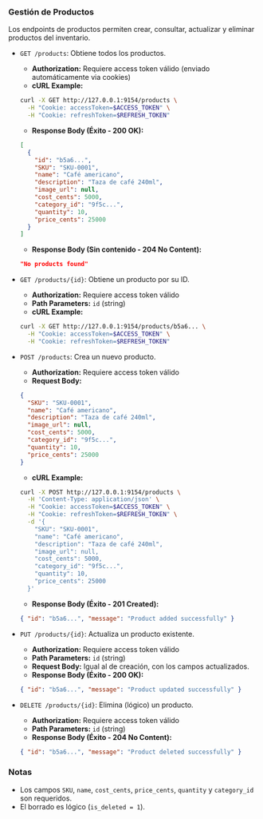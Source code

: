 ### Gestión de Productos

Los endpoints de productos permiten crear, consultar, actualizar y eliminar productos del inventario.

- `GET /products`: Obtiene todos los productos.
  - **Authorization:** Requiere access token válido (enviado automáticamente via cookies)
  - **cURL Example:**
  ```bash
  curl -X GET http://127.0.0.1:9154/products \
    -H "Cookie: accessToken=$ACCESS_TOKEN" \
    -H "Cookie: refreshToken=$REFRESH_TOKEN"
  ```
  - **Response Body (Éxito - 200 OK):**
  ```json
  [
    {
      "id": "b5a6...",
      "SKU": "SKU-0001",
      "name": "Café americano",
      "description": "Taza de café 240ml",
      "image_url": null,
      "cost_cents": 5000,
      "category_id": "9f5c...",
      "quantity": 10,
      "price_cents": 25000
    }
  ]
  ```
  - **Response Body (Sin contenido - 204 No Content):**
  ```json
  "No products found"
  ```

- `GET /products/{id}`: Obtiene un producto por su ID.
  - **Authorization:** Requiere access token válido
  - **Path Parameters:** `id` (string)
  - **cURL Example:**
  ```bash
  curl -X GET http://127.0.0.1:9154/products/b5a6... \
    -H "Cookie: accessToken=$ACCESS_TOKEN" \
    -H "Cookie: refreshToken=$REFRESH_TOKEN"
  ```

- `POST /products`: Crea un nuevo producto.
  - **Authorization:** Requiere access token válido
  - **Request Body:**
  ```json
  {
    "SKU": "SKU-0001",
    "name": "Café americano",
    "description": "Taza de café 240ml",
    "image_url": null,
    "cost_cents": 5000,
    "category_id": "9f5c...",
    "quantity": 10,
    "price_cents": 25000
  }
  ```
  - **cURL Example:**
  ```bash
  curl -X POST http://127.0.0.1:9154/products \
    -H 'Content-Type: application/json' \
    -H "Cookie: accessToken=$ACCESS_TOKEN" \
    -H "Cookie: refreshToken=$REFRESH_TOKEN" \
    -d '{
      "SKU": "SKU-0001",
      "name": "Café americano",
      "description": "Taza de café 240ml",
      "image_url": null,
      "cost_cents": 5000,
      "category_id": "9f5c...",
      "quantity": 10,
      "price_cents": 25000
    }'
  ```
  - **Response Body (Éxito - 201 Created):**
  ```json
  { "id": "b5a6...", "message": "Product added successfully" }
  ```

- `PUT /products/{id}`: Actualiza un producto existente.
  - **Authorization:** Requiere access token válido
  - **Path Parameters:** `id` (string)
  - **Request Body:** Igual al de creación, con los campos actualizados.
  - **Response Body (Éxito - 200 OK):**
  ```json
  { "id": "b5a6...", "message": "Product updated successfully" }
  ```

- `DELETE /products/{id}`: Elimina (lógico) un producto.
  - **Authorization:** Requiere access token válido
  - **Path Parameters:** `id` (string)
  - **Response Body (Éxito - 204 No Content):**
  ```json
  { "id": "b5a6...", "message": "Product deleted successfully" }
  ```

### Notas
- Los campos `SKU`, `name`, `cost_cents`, `price_cents`, `quantity` y `category_id` son requeridos.
- El borrado es lógico (`is_deleted = 1`).
